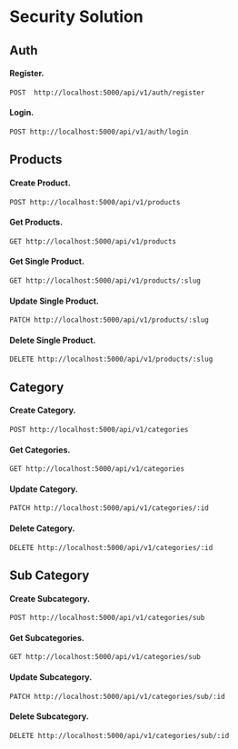 # Security Solution

## Auth

#### Register.

`POST  http://localhost:5000/api/v1/auth/register`

#### Login.

`POST http://localhost:5000/api/v1/auth/login`

## Products

#### Create Product.

`POST http://localhost:5000/api/v1/products`

#### Get Products.

`GET http://localhost:5000/api/v1/products`

#### Get Single Product.

`GET http://localhost:5000/api/v1/products/:slug`

#### Update Single Product.

`PATCH http://localhost:5000/api/v1/products/:slug`

#### Delete Single Product.

`DELETE http://localhost:5000/api/v1/products/:slug`

## Category

#### Create Category.

`POST http://localhost:5000/api/v1/categories`

#### Get Categories.

`GET http://localhost:5000/api/v1/categories`

#### Update Category.

`PATCH http://localhost:5000/api/v1/categories/:id`

#### Delete Category.

`DELETE http://localhost:5000/api/v1/categories/:id`

## Sub Category

#### Create Subcategory.

`POST http://localhost:5000/api/v1/categories/sub`

#### Get Subcategories.

`GET http://localhost:5000/api/v1/categories/sub`

#### Update Subcategory.

`PATCH http://localhost:5000/api/v1/categories/sub/:id`

#### Delete Subcategory.

`DELETE http://localhost:5000/api/v1/categories/sub/:id`
